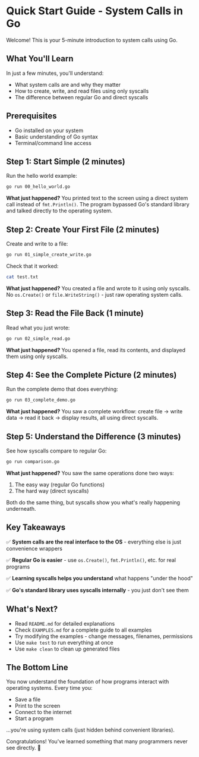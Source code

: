 # Quick Start Guide - System Calls in Go

Welcome! This is your 5-minute introduction to system calls using Go.

## What You'll Learn

In just a few minutes, you'll understand:
- What system calls are and why they matter
- How to create, write, and read files using only syscalls
- The difference between regular Go and direct syscalls

## Prerequisites

- Go installed on your system
- Basic understanding of Go syntax
- Terminal/command line access

## Step 1: Start Simple (2 minutes)

Run the hello world example:

```bash
go run 00_hello_world.go
```

**What just happened?** You printed text to the screen using a direct system call instead of `fmt.Println()`. The program bypassed Go's standard library and talked directly to the operating system.

## Step 2: Create Your First File (2 minutes)

Create and write to a file:

```bash
go run 01_simple_create_write.go
```

Check that it worked:

```bash
cat test.txt
```

**What just happened?** You created a file and wrote to it using only syscalls. No `os.Create()` or `file.WriteString()` - just raw operating system calls.

## Step 3: Read the File Back (1 minute)

Read what you just wrote:

```bash
go run 02_simple_read.go
```

**What just happened?** You opened a file, read its contents, and displayed them using only syscalls.

## Step 4: See the Complete Picture (2 minutes)

Run the complete demo that does everything:

```bash
go run 03_complete_demo.go
```

**What just happened?** You saw a complete workflow: create file → write data → read it back → display results, all using direct syscalls.

## Step 5: Understand the Difference (3 minutes)

See how syscalls compare to regular Go:

```bash
go run comparison.go
```

**What just happened?** You saw the same operations done two ways:
1. The easy way (regular Go functions)
2. The hard way (direct syscalls)

Both do the same thing, but syscalls show you what's really happening underneath.

## Key Takeaways

✅ **System calls are the real interface to the OS** - everything else is just convenience wrappers

✅ **Regular Go is easier** - use `os.Create()`, `fmt.Println()`, etc. for real programs

✅ **Learning syscalls helps you understand** what happens "under the hood"

✅ **Go's standard library uses syscalls internally** - you just don't see them

## What's Next?

- Read `README.md` for detailed explanations
- Check `EXAMPLES.md` for a complete guide to all examples
- Try modifying the examples - change messages, filenames, permissions
- Use `make test` to run everything at once
- Use `make clean` to clean up generated files

## The Bottom Line

You now understand the foundation of how programs interact with operating systems. Every time you:
- Save a file
- Print to the screen  
- Connect to the internet
- Start a program

...you're using system calls (just hidden behind convenient libraries).

Congratulations! You've learned something that many programmers never see directly. 🎉